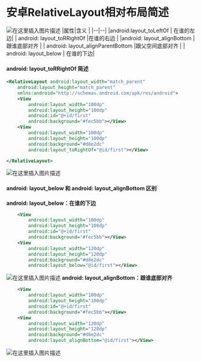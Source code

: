 ﻿# 安卓RelativeLayout相对布局简述
![在这里插入图片描述](https://img-blog.csdnimg.cn/6b30f5316be045988c0e7925e6b683e1.png?x-oss-process=image/watermark,type_ZHJvaWRzYW5zZmFsbGJhY2s,shadow_50,text_Q1NETiBAQ2h1YW5ZYW5nIENoZW4=,size_20,color_FFFFFF,t_70,g_se,x_16)
|属性|含义  |
|--|--|
|android:layout_toLeftOf  |  在谁的左边|
| android: layout_toRRightOf |在谁的右边  |
|android: layout_alignBottom  | 跟谁底部对齐 |
| android: layout_alignParentBottom |跟父空间底部对齐  |
| android: layout_below |  在谁的下边|

#### android: layout_toRRightOf 简述
```xml
<RelativeLayout android:layout_width="match_parent"
    android:layout_height="match_parent"
    xmlns:android="http://schemas.android.com/apk/res/android">
    <View
        android:layout_width="100dp"
        android:layout_height="100dp"
        android:id="@+id/first"
        android:background="#fec5bb"></View>
    <View
        android:layout_width="100dp"
        android:layout_height="100dp"
        android:background="#d8e2dc"
        android:layout_toRightOf="@id/first"></View>

</RelativeLayout>
```
![在这里插入图片描述](https://img-blog.csdnimg.cn/55ceaa4afac24b038ae8d2e0a391fbf2.png)
#### android: layout_below 和 android: layout_alignBottom 区别
**android: layout_below：在谁的下边**

```xml
	<View
        android:layout_width="100dp"
        android:layout_height="100dp"
        android:id="@+id/first"
        android:background="#fec5bb"></View>
    <View
        android:layout_width="120dp"
        android:layout_height="120dp"
        android:background="#d8e2dc"
        android:layout_below="@id/first"></View>
```
![在这里插入图片描述](https://img-blog.csdnimg.cn/dc6d5423532a4296ab0f8ad43a6f4e47.png)
**android: layout_alignBottom：跟谁底部对齐**

```xml
	<View
        android:layout_width="100dp"
        android:layout_height="100dp"
        android:id="@+id/first"
        android:background="#fec5bb"></View>
    <View
        android:layout_width="120dp"
        android:layout_height="120dp"
        android:background="#d8e2dc"
        android:layout_alignBottom="@id/first"></View>
```

![在这里插入图片描述](https://img-blog.csdnimg.cn/7d83a8a36548441a97cc935b8f24d489.png)


